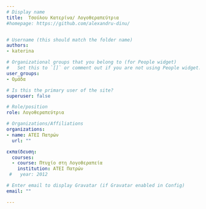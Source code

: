 ```yaml
---
# Display name
title:  Τσούλου Κατερίνα/ Λογοθεραπεύτρια
#homepage: https://github.com/alexandru-dinu/


# Username (this should match the folder name)
authors:
- katerina

# Organizational groups that you belong to (for People widget)
#   Set this to `[]` or comment out if you are not using People widget.
user_groups:
- Ομάδα

# Is this the primary user of the site?
superuser: false

# Role/position
role: Λογοθεραπεύτρια

# Organizations/Affiliations
organizations:
- name: ΑΤΕΙ Πατρών
  url: ""

εκπαίδευση:
  courses:
  - course: Πτυχίο στη Λογοθεραπεία
    institution: ΑΤΕΙ Πατρών
 #   year: 2012

# Enter email to display Gravatar (if Gravatar enabled in Config)
email: ""

---
```

